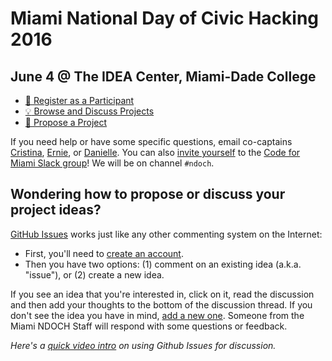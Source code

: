 # Miami National Day of Civic Hacking 2016

## June 4 @ The IDEA Center, Miami-Dade College 

- [:rocket: Register as a Participant](https://www.eventbrite.com/e/national-day-of-civic-hacking-with-code-for-miami-tickets-24942287052)
- [:bulb: Browse and Discuss Projects](https://github.com/miami-ndoch/2016-project-proposals/issues)
- [:star2: Propose a Project](https://github.com/miami-ndoch/2016-project-proposals/issues/new)

If you need help or have some specific questions, email co-captains [Cristina](mailto:csolana@codeforamerica.org), [Ernie](mailto:ehsiung@codeforamerica.org), or [Danielle](mailto:dungermann@codeforamerica.org). You can also [invite yourself](http://cfm-invite.herokuapp.com) to the [Code for Miami Slack group](http://codeformiami.slack.com)! We will be on channel `#ndoch`.

## Wondering how to propose or discuss your project ideas?

[GitHub Issues](https://guides.github.com/features/issues/) works just like any other commenting system on the Internet:

- First, you'll need to [create an account](https://github.com/join).
- Then you have two options: (1) comment on an existing idea (a.k.a. "issue"), or (2) create a new idea.

If you see an idea that you're interested in, click on it, read the discussion and then add your thoughts to the bottom of the discussion thread. If you don't see the idea you have in mind, [add a new one](https://github.com/miami-ndoch/2016-project-proposals/issues/new). Someone from the Miami NDOCH Staff will respond with some questions or feedback.

*Here's a [quick video intro](https://www.youtube.com/watch?v=KlrJVSJRUN4) on using Github Issues for discussion.*
